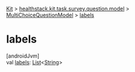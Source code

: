 
[Kit](../../../kit.html) > [healthstack.kit.task.survey.question.model](../index.html) > [MultiChoiceQuestionModel](index.html) > [labels](labels.html)



# labels



[androidJvm]\
val [labels](labels.html): [List](https://kotlinlang.org/api/latest/jvm/stdlib/kotlin.collections/-list/index.html)&lt;[String](https://kotlinlang.org/api/latest/jvm/stdlib/kotlin/-string/index.html)&gt;




